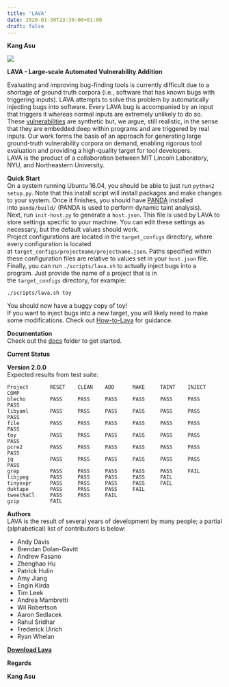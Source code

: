 ```yaml
---
title: 'LAVA'
date: 2020-01-30T23:39:00+01:00
draft: false
---
```


**Kang Asu**

[![](https://1.bp.blogspot.com/-SodErVU4nc4/XhU8mGnkTYI/AAAAAAAARaA/mNkxyDuFazwTS_JLF8R3cS1P5-zlQpKjgCNcBGAsYHQ/s1600/Lava.gif)](https://1.bp.blogspot.com/-SodErVU4nc4/XhU8mGnkTYI/AAAAAAAARaA/mNkxyDuFazwTS_JLF8R3cS1P5-zlQpKjgCNcBGAsYHQ/s1600/Lava.gif)

**LAVA - Large-scale Automated Vulnerability Addition**

  
Evaluating and improving bug-finding tools is currently difficult due to a shortage of ground truth corpora (i.e., software that has known bugs with triggering inputs). LAVA attempts to solve this problem by automatically injecting bugs into software. Every LAVA bug is accompanied by an input that triggers it whereas normal inputs are extremely unlikely to do so. These [vulnerabilities](https://www.kitploit.com/search/label/vulnerabilities "vulnerabilities") are synthetic but, we argue, still realistic, in the sense that they are embedded deep within programs and are triggered by real inputs. Our work forms the basis of an approach for generating large ground-truth vulnerability corpora on demand, enabling rigorous tool evaluation and providing a high-quality target for tool developers.  
LAVA is the product of a collaboration between MIT Lincoln Laboratory, NYU, and Northeastern University.

  
**Quick Start**  
On a system running Ubuntu 16.04, you should be able to just run `python2 setup.py`. Note that this install script will install packages and make changes to your system. Once it finishes, you should have [PANDA](https://github.com/panda-re/panda "PANDA") installed into `panda/build/` (PANDA is used to perform dynamic taint analysis).  
Next, run `init-host.py` to generate a `host.json`. This file is used by LAVA to store settings specific to your machine. You can edit these settings as necessary, but the default values should work.  
Project configurations are located in the `target_configs` directory, where every configuration is located at `target_configs/projectname/projectname.json`. Paths specified within these configuration files are relative to values set in your `host.json` file.  
Finally, you can run `./scripts/lava.sh` to actually inject bugs into a program. Just provide the name of a project that is in the `target_configs` directory, for example:

```
./scripts/lava.sh toy
```

You should now have a buggy copy of toy!  
If you want to inject bugs into a new target, you will likely need to make some modifications. Check out [How-to-Lava](https://github.com/panda-re/lava/blob/master/docs/how-to-lava.md "How-to-Lava") for guidance.  
  
**Documentation**  
Check out the [docs](https://github.com/panda-re/lava/blob/master/docs "docs") folder to get started.  
  
**Current Status**  
  
**Version 2.0.0**  
Expected results from test suite:

```
Project       RESET    CLEAN    ADD      MAKE     TAINT    INJECT   COMP  
blecho        PASS     PASS     PASS     PASS     PASS     PASS     PASS  
libyaml       PASS     PASS     PASS     PASS     PASS     PASS     PASS  
file          PASS     PASS     PASS     PASS     PASS     PASS     PASS  
toy           PASS     PASS     PASS     PASS     PASS     PASS     PASS  
pcre2         PASS     PASS     PASS     PASS     PASS     PASS     PASS  
jq            PASS     PASS     PASS     PASS     PASS     PASS     PASS  
grep          PASS     PASS     PASS     PASS     PASS     FAIL  
libjpeg       PASS     PASS     PASS     PASS     FAIL  
tinyexpr      PASS     PASS     PASS     PASS     FAIL  
duktape       PASS     PASS     PASS     FAIL  
tweetNaCl     PASS     PASS     FAIL  
gzip          FAIL
```

  
**Authors**  
LAVA is the result of several years of development by many people; a partial (alphabetical) list of contributors is below:

*   Andy Davis
*   Brendan Dolan-Gavitt
*   Andrew Fasano
*   Zhenghao Hu
*   Patrick Hulin
*   Amy Jiang
*   Engin Kirda
*   Tim Leek
*   Andrea Mambretti
*   Wil Robertson
*   Aaron Sedlacek
*   Rahul Sridhar
*   Frederick Ulrich
*   Ryan Whelan

  

**[Download Lava](http://ellevolaw.com/3sl4 "Download Lava")**

**Regards**

**Kang Asu**